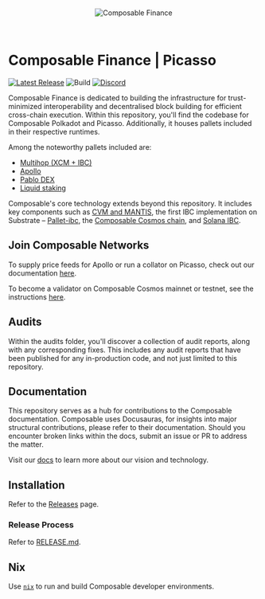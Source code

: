 <br />

<p align="center">
  <img alt="Composable Finance" title="Composable Finance" src="./docs/banner.png">
</p>

<br />

# Composable Finance | Picasso

[![Latest Release](https://img.shields.io/github/v/tag/composablefi/composable)][latest-url]
![Build][build-badge]
[![Discord][discord-badge]][discord-url]

[latest-url]: https://github.com/composablefi/composable/tags
[build-badge]: https://github.com/composablefi/composable/actions/workflows/check.yml/badge.svg

[discord-badge]: https://img.shields.io/badge/Discord-gray?logo=discord
[discord-url]: https://discord.gg/composable

[mergify]: https://dashboard.mergify.com/github/ComposableFi/repo/composable/queues
[mergify-status]: https://img.shields.io/endpoint.svg?url=https://api.mergify.com/v1/badges/ComposableFi/composable&style=flat

Composable Finance is dedicated to building the infrastructure for trust-minimized interoperability and decentralised block building for efficient cross-chain execution. Within this repository, you'll find the codebase for Composable Polkadot and Picasso. Additionally, it houses pallets included in their respective runtimes.

Among the noteworthy pallets included are:

- [Multihop (XCM + IBC)](./code/parachain/frame/pallet-multihop-xcm-ibc/) 
- [Apollo](./code/parachain/frame/oracle/)
- [Pablo DEX](./code/parachain/frame/pablo/)
- [Liquid staking](./code/parachain/frame/liquid-staking/)

Composable's core technology extends beyond this repository. It includes key components such as [CVM and MANTIS](https://github.com/ComposableFi/composable-vm), the first IBC implementation on Substrate – [Pallet-ibc](https://github.com/ComposableFi/composable-ibc), the [Composable Cosmos chain](https://github.com/ComposableFi/composable-cosmos), and [Solana IBC](https://github.com/ComposableFi/emulated-light-client).

## Join Composable Networks
To supply price feeds for Apollo or run a collator on Picasso, check out our documentation [here](https://docs.composable.finance/develop/collator-guide). 

To become a validator on Composable Cosmos mainnet or testnet, see the instructions [here](https://docs.composable.finance/develop/composable-cosmos).

## Audits

Within the audits folder, you'll discover a collection of audit reports, along with any corresponding fixes. This includes any audit reports that have been published for any in-production code, and not just limited to this repository. 

## Documentation

This repository serves as a hub for contributions to the Composable documentation. Composable uses Docusauras, for insights into major structural contributions, please refer to their documentation. Should you encounter broken links within the docs, submit an issue or PR to address the matter.

Visit our [docs](https://docs.composable.finance) to learn more about our vision and technology.

## Installation

Refer to the [Releases](https://github.com/ComposableFi/composable/releases) page.

### Release Process

Refer to [RELEASE.md](./RELEASE.md).

## Nix

Use [`nix`](https://docs.picasso.network/) to run and build Composable developer environments.





